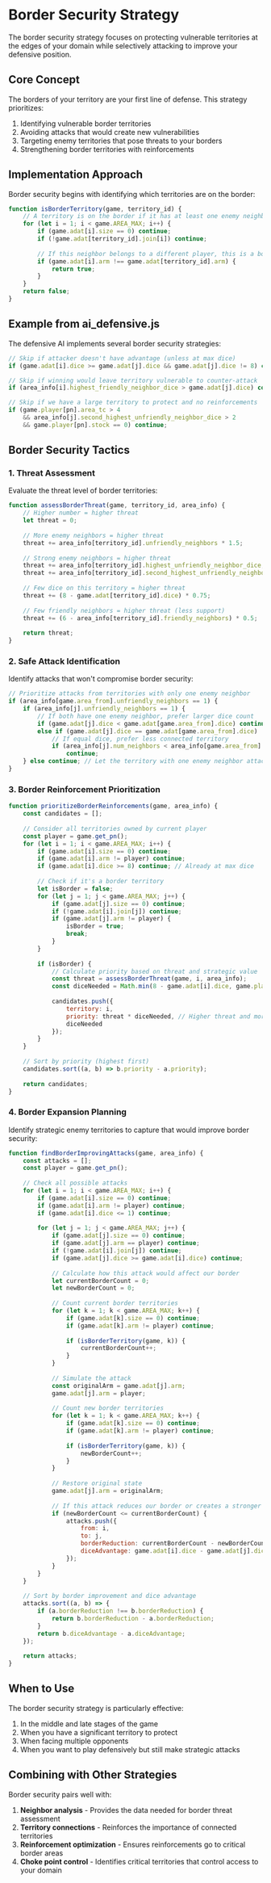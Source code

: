 # Border Security Strategy

The border security strategy focuses on protecting vulnerable territories at the edges of your domain while selectively attacking to improve your defensive position.

## Core Concept

The borders of your territory are your first line of defense. This strategy prioritizes:
1. Identifying vulnerable border territories
2. Avoiding attacks that would create new vulnerabilities
3. Targeting enemy territories that pose threats to your borders
4. Strengthening border territories with reinforcements

## Implementation Approach

Border security begins with identifying which territories are on the border:

```javascript
function isBorderTerritory(game, territory_id) {
    // A territory is on the border if it has at least one enemy neighbor
    for (let i = 1; i < game.AREA_MAX; i++) {
        if (game.adat[i].size == 0) continue;
        if (!game.adat[territory_id].join[i]) continue;
        
        // If this neighbor belongs to a different player, this is a border territory
        if (game.adat[i].arm !== game.adat[territory_id].arm) {
            return true;
        }
    }
    return false;
}
```

## Example from ai_defensive.js

The defensive AI implements several border security strategies:

```javascript
// Skip if attacker doesn't have advantage (unless at max dice)
if (game.adat[i].dice >= game.adat[j].dice && game.adat[j].dice != 8) continue;

// Skip if winning would leave territory vulnerable to counter-attack
if (area_info[i].highest_friendly_neighbor_dice > game.adat[j].dice) continue;

// Skip if we have a large territory to protect and no reinforcements
if (game.player[pn].area_tc > 4
    && area_info[j].second_highest_unfriendly_neighbor_dice > 2
    && game.player[pn].stock == 0) continue;
```

## Border Security Tactics

### 1. Threat Assessment

Evaluate the threat level of border territories:

```javascript
function assessBorderThreat(game, territory_id, area_info) {
    // Higher number = higher threat
    let threat = 0;
    
    // More enemy neighbors = higher threat
    threat += area_info[territory_id].unfriendly_neighbors * 1.5;
    
    // Strong enemy neighbors = higher threat
    threat += area_info[territory_id].highest_unfriendly_neighbor_dice;
    threat += area_info[territory_id].second_highest_unfriendly_neighbor_dice * 0.5;
    
    // Few dice on this territory = higher threat
    threat += (8 - game.adat[territory_id].dice) * 0.75;
    
    // Few friendly neighbors = higher threat (less support)
    threat += (6 - area_info[territory_id].friendly_neighbors) * 0.5;
    
    return threat;
}
```

### 2. Safe Attack Identification

Identify attacks that won't compromise border security:

```javascript
// Prioritize attacks from territories with only one enemy neighbor
if (area_info[game.area_from].unfriendly_neighbors == 1) {
    if (area_info[j].unfriendly_neighbors == 1) {
        // If both have one enemy neighbor, prefer larger dice count
        if (game.adat[j].dice < game.adat[game.area_from].dice) continue;
        else if (game.adat[j].dice == game.adat[game.area_from].dice)
            // If equal dice, prefer less connected territory
            if (area_info[j].num_neighbors < area_info[game.area_from].num_neighbors)
                continue;
    } else continue; // Let the territory with one enemy neighbor attack first
}
```

### 3. Border Reinforcement Prioritization

```javascript
function prioritizeBorderReinforcements(game, area_info) {
    const candidates = [];
    
    // Consider all territories owned by current player
    const player = game.get_pn();
    for (let i = 1; i < game.AREA_MAX; i++) {
        if (game.adat[i].size == 0) continue;
        if (game.adat[i].arm != player) continue;
        if (game.adat[i].dice >= 8) continue; // Already at max dice
        
        // Check if it's a border territory
        let isBorder = false;
        for (let j = 1; j < game.AREA_MAX; j++) {
            if (game.adat[j].size == 0) continue;
            if (!game.adat[i].join[j]) continue;
            if (game.adat[j].arm != player) {
                isBorder = true;
                break;
            }
        }
        
        if (isBorder) {
            // Calculate priority based on threat and strategic value
            const threat = assessBorderThreat(game, i, area_info);
            const diceNeeded = Math.min(8 - game.adat[i].dice, game.player[player].stock);
            
            candidates.push({
                territory: i,
                priority: threat * diceNeeded, // Higher threat and more dice needed = higher priority
                diceNeeded
            });
        }
    }
    
    // Sort by priority (highest first)
    candidates.sort((a, b) => b.priority - a.priority);
    
    return candidates;
}
```

### 4. Border Expansion Planning

Identify strategic enemy territories to capture that would improve border security:

```javascript
function findBorderImprovingAttacks(game, area_info) {
    const attacks = [];
    const player = game.get_pn();
    
    // Check all possible attacks
    for (let i = 1; i < game.AREA_MAX; i++) {
        if (game.adat[i].size == 0) continue;
        if (game.adat[i].arm != player) continue;
        if (game.adat[i].dice <= 1) continue;
        
        for (let j = 1; j < game.AREA_MAX; j++) {
            if (game.adat[j].size == 0) continue;
            if (game.adat[j].arm == player) continue;
            if (!game.adat[i].join[j]) continue;
            if (game.adat[j].dice >= game.adat[i].dice) continue;
            
            // Calculate how this attack would affect our border
            let currentBorderCount = 0;
            let newBorderCount = 0;
            
            // Count current border territories
            for (let k = 1; k < game.AREA_MAX; k++) {
                if (game.adat[k].size == 0) continue;
                if (game.adat[k].arm != player) continue;
                
                if (isBorderTerritory(game, k)) {
                    currentBorderCount++;
                }
            }
            
            // Simulate the attack
            const originalArm = game.adat[j].arm;
            game.adat[j].arm = player;
            
            // Count new border territories
            for (let k = 1; k < game.AREA_MAX; k++) {
                if (game.adat[k].size == 0) continue;
                if (game.adat[k].arm != player) continue;
                
                if (isBorderTerritory(game, k)) {
                    newBorderCount++;
                }
            }
            
            // Restore original state
            game.adat[j].arm = originalArm;
            
            // If this attack reduces our border or creates a stronger border
            if (newBorderCount <= currentBorderCount) {
                attacks.push({
                    from: i,
                    to: j,
                    borderReduction: currentBorderCount - newBorderCount,
                    diceAdvantage: game.adat[i].dice - game.adat[j].dice
                });
            }
        }
    }
    
    // Sort by border improvement and dice advantage
    attacks.sort((a, b) => {
        if (a.borderReduction !== b.borderReduction) {
            return b.borderReduction - a.borderReduction;
        }
        return b.diceAdvantage - a.diceAdvantage;
    });
    
    return attacks;
}
```

## When to Use

The border security strategy is particularly effective:

1. In the middle and late stages of the game
2. When you have a significant territory to protect
3. When facing multiple opponents
4. When you want to play defensively but still make strategic attacks

## Combining with Other Strategies

Border security pairs well with:

1. **Neighbor analysis** - Provides the data needed for border threat assessment
2. **Territory connections** - Reinforces the importance of connected territories
3. **Reinforcement optimization** - Ensures reinforcements go to critical border areas
4. **Choke point control** - Identifies critical territories that control access to your domain